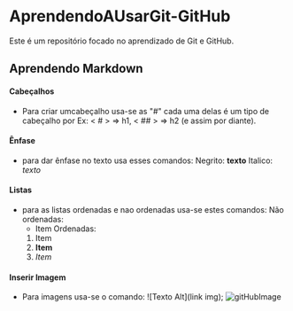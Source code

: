 # AprendendoAUsarGit-GitHub

Este é um repositório focado no aprendizado de Git e GitHub.

## Aprendendo Markdown

#### Cabeçalhos

- Para criar umcabeçalho usa-se as "#" cada uma delas é um tipo de cabeçalho
  por Ex:  < # > => h1, < ## > => h2 (e assim por diante).
 
 #### Ênfase

- para dar ênfase no texto usa esses comandos:
  Negrito:  **texto**
  Italico:  *texto*

#### Listas

- para as listas ordenadas e nao ordenadas usa-se estes comandos:
  Não ordenadas:
  * Item
  Ordenadas:
  1. Item
  2. **Item**
  3. *Item*

#### Inserir Imagem

- Para imagens usa-se o comando:
  ![Texto Alt](link img);
![gitHubImage](https://www.google.com.br/imgres?q=github%20image&imgurl=https%3A%2F%2Fplay-lh.googleusercontent.com%2FPCpXdqvUWfCW1mXhH1Y_98yBpgsWxuTSTofy3NGMo9yBTATDyzVkqU580bfSln50bFU&imgrefurl=https%3A%2F%2Fplay.google.com%2Fstore%2Fapps%2Fdetails%3Fid%3Dcom.github.android%26hl%3Den_US&docid=U-aXoYxKRUkMRM&tbnid=9r1XlBMbu-wI3M&vet=12ahUKEwjJ343v7PqGAxW9rJUCHcnjD4cQM3oECGsQAA..i&w=512&h=512&hcb=2&ved=2ahUKEwjJ343v7PqGAxW9rJUCHcnjD4cQM3oECGsQAA)


